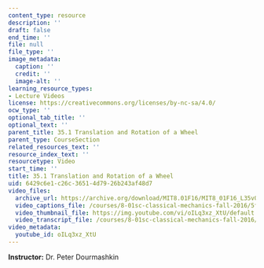 ```yaml
---
content_type: resource
description: ''
draft: false
end_time: ''
file: null
file_type: ''
image_metadata:
  caption: ''
  credit: ''
  image-alt: ''
learning_resource_types:
- Lecture Videos
license: https://creativecommons.org/licenses/by-nc-sa/4.0/
ocw_type: ''
optional_tab_title: ''
optional_text: ''
parent_title: 35.1 Translation and Rotation of a Wheel
parent_type: CourseSection
related_resources_text: ''
resource_index_text: ''
resourcetype: Video
start_time: ''
title: 35.1 Translation and Rotation of a Wheel
uid: 6429c6e1-c26c-3651-4d79-26b243af48d7
video_files:
  archive_url: https://archive.org/download/MIT8.01F16/MIT8_01F16_L35v01_360p.mp4
  video_captions_file: /courses/8-01sc-classical-mechanics-fall-2016/5f4003778dc95a888d1fb814751d4e80_oILq3xz_XtU.vtt
  video_thumbnail_file: https://img.youtube.com/vi/oILq3xz_XtU/default.jpg
  video_transcript_file: /courses/8-01sc-classical-mechanics-fall-2016/2326c3a2f4df56c787c23ae916fd315c_oILq3xz_XtU.pdf
video_metadata:
  youtube_id: oILq3xz_XtU
---
```

**Instructor:** Dr. Peter Dourmashkin